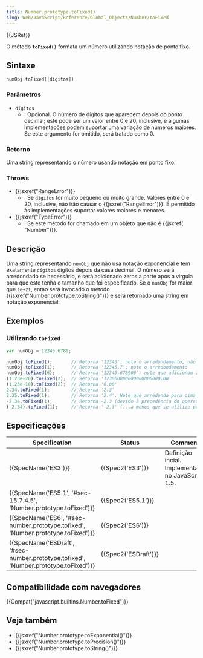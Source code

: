 ```yaml
---
title: Number.prototype.toFixed()
slug: Web/JavaScript/Reference/Global_Objects/Number/toFixed
---
```


{{JSRef}}

O método **`toFixed()`** formata um número utilizando notação de ponto fixo.

## Sintaxe

```
numObj.toFixed([dígitos])
```

### Parâmetros

- `dígitos`
  - : Opcional. O número de dígitos que aparecem depois do ponto decimal; este pode ser um valor entre 0 e 20, inclusive, e algumas implementacões podem suportar uma variação de números maiores. Se este argumento for omitido, será tratado como 0.

### Retorno

Uma string representando o número usando notação em ponto fixo.

### Throws

- {{jsxref("RangeError")}}
  - : Se `dígitos` for muito pequeno ou muito grande. Valores entre 0 e 20, inclusive, não irão causar o {{jsxref("RangeError")}}. É permitido às implementações suportar valores maiores e menores.
- {{jsxref("TypeError")}}
  - : Se este método for chamado em um objeto que não é {{jsxref( "Number")}}.

## Descrição

Uma string representando `numObj` que não usa notação exponencial e tem exatamente `dígitos` dígitos depois da casa decimal. O número será arredondado se necessário, e será adicionado zeros a parte após a virgula para que este tenha o tamanho que foi especificado. Se o `numObj` for maior que `1e+21`, entao será invocado o método {{jsxref("Number.prototype.toString()")}} e será retornado uma string em notação exponencial.

## Exemplos

### Utilizando `toFixed`

```js
var numObj = 12345.6789;

numObj.toFixed();       // Retorna '12346': note o arredondamento, não possui nenhuma parte fracionária
numObj.toFixed(1);      // Retorna '12345.7': note o arredondamento
numObj.toFixed(6);      // Retorna '12345.678900': note que adicionou zeros
(1.23e+20).toFixed(2);  // Retorna '123000000000000000000.00'
(1.23e-10).toFixed(2);  // Retorna '0.00'
2.34.toFixed(1);        // Retorna '2.3'
2.35.toFixed(1);        // Retorna '2.4'. Note que arredonda para cima neste caso.
-2.34.toFixed(1);       // Retorna -2.3 (devido à precedência do operador, literais de números negativos não retornam uma string...)
(-2.34).toFixed(1);     // Retorna '-2.3' (...a menos que se utilize parênteses)
```

## Especificações

| Specification                                                                                                    | Status                       | Comment                                           |
| ---------------------------------------------------------------------------------------------------------------- | ---------------------------- | ------------------------------------------------- |
| {{SpecName('ES3')}}                                                                                         | {{Spec2('ES3')}}         | Definição incial. Implementada no JavaScript 1.5. |
| {{SpecName('ES5.1', '#sec-15.7.4.5', 'Number.prototype.toFixed')}}                         | {{Spec2('ES5.1')}}     |                                                   |
| {{SpecName('ES6', '#sec-number.prototype.tofixed', 'Number.prototype.toFixed')}}     | {{Spec2('ES6')}}         |                                                   |
| {{SpecName('ESDraft', '#sec-number.prototype.tofixed', 'Number.prototype.toFixed')}} | {{Spec2('ESDraft')}} |                                                   |

## Compatibilidade com navegadores

{{Compat("javascript.builtins.Number.toFixed")}}

## Veja também

- {{jsxref("Number.prototype.toExponential()")}}
- {{jsxref("Number.prototype.toPrecision()")}}
- {{jsxref("Number.prototype.toString()")}}
